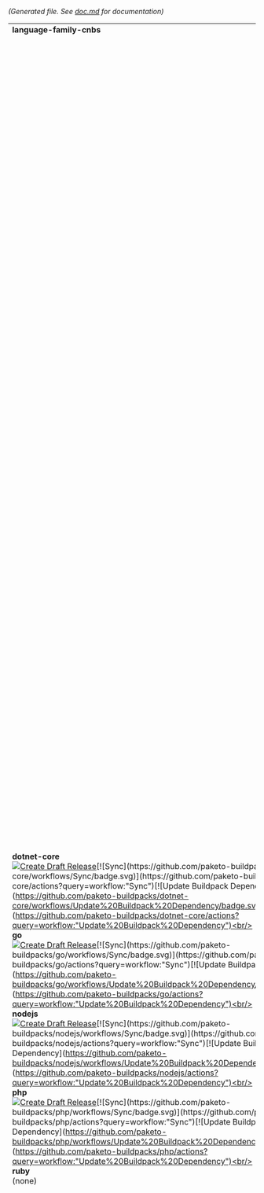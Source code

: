 *(Generated file. See [doc.md](doc.md) for documentation)*

<table><tr><td><b>language-family-cnbs</b></td><td><b>implementation-cnbs</b></td><td><b>non-cnbs</b></td></tr><tr><td>

**dotnet-core**<br/>[![Create Draft Release](https://github.com/paketo-buildpacks/dotnet-core/workflows/Create%20Draft%20Release/badge.svg)](https://github.com/paketo-buildpacks/dotnet-core/actions?query=workflow:"Create%20Draft%20Release")[![Sync](https://github.com/paketo-buildpacks/dotnet-core/workflows/Sync/badge.svg)](https://github.com/paketo-buildpacks/dotnet-core/actions?query=workflow:"Sync")[![Update Buildpack Dependency](https://github.com/paketo-buildpacks/dotnet-core/workflows/Update%20Buildpack%20Dependency/badge.svg)](https://github.com/paketo-buildpacks/dotnet-core/actions?query=workflow:"Update%20Buildpack%20Dependency")<br/><br/>**go**<br/>[![Create Draft Release](https://github.com/paketo-buildpacks/go/workflows/Create%20Draft%20Release/badge.svg)](https://github.com/paketo-buildpacks/go/actions?query=workflow:"Create%20Draft%20Release")[![Sync](https://github.com/paketo-buildpacks/go/workflows/Sync/badge.svg)](https://github.com/paketo-buildpacks/go/actions?query=workflow:"Sync")[![Update Buildpack Dependency](https://github.com/paketo-buildpacks/go/workflows/Update%20Buildpack%20Dependency/badge.svg)](https://github.com/paketo-buildpacks/go/actions?query=workflow:"Update%20Buildpack%20Dependency")<br/><br/>**nodejs**<br/>[![Create Draft Release](https://github.com/paketo-buildpacks/nodejs/workflows/Create%20Draft%20Release/badge.svg)](https://github.com/paketo-buildpacks/nodejs/actions?query=workflow:"Create%20Draft%20Release")[![Sync](https://github.com/paketo-buildpacks/nodejs/workflows/Sync/badge.svg)](https://github.com/paketo-buildpacks/nodejs/actions?query=workflow:"Sync")[![Update Buildpack Dependency](https://github.com/paketo-buildpacks/nodejs/workflows/Update%20Buildpack%20Dependency/badge.svg)](https://github.com/paketo-buildpacks/nodejs/actions?query=workflow:"Update%20Buildpack%20Dependency")<br/><br/>**php**<br/>[![Create Draft Release](https://github.com/paketo-buildpacks/php/workflows/Create%20Draft%20Release/badge.svg)](https://github.com/paketo-buildpacks/php/actions?query=workflow:"Create%20Draft%20Release")[![Sync](https://github.com/paketo-buildpacks/php/workflows/Sync/badge.svg)](https://github.com/paketo-buildpacks/php/actions?query=workflow:"Sync")[![Update Buildpack Dependency](https://github.com/paketo-buildpacks/php/workflows/Update%20Buildpack%20Dependency/badge.svg)](https://github.com/paketo-buildpacks/php/actions?query=workflow:"Update%20Buildpack%20Dependency")<br/><br/>**ruby**<br/>
(none)<br/><br/></td>

<td>

**dep**<br/>[![Create Release](https://github.com/paketo-buildpacks/dep/workflows/Create%20Release/badge.svg)](https://github.com/paketo-buildpacks/dep/actions?query=workflow:"Create%20Release")[![Sync](https://github.com/paketo-buildpacks/dep/workflows/Sync/badge.svg)](https://github.com/paketo-buildpacks/dep/actions?query=workflow:"Sync")[![Send Dependency Update Dispatch](https://github.com/paketo-buildpacks/dep/workflows/Send%20Dependency%20Update%20Dispatch/badge.svg)](https://github.com/paketo-buildpacks/dep/actions?query=workflow:"Send%20Dependency%20Update%20Dispatch")[![Test Pull Request](https://github.com/paketo-buildpacks/dep/workflows/Test%20Pull%20Request/badge.svg)](https://github.com/paketo-buildpacks/dep/actions?query=workflow:"Test%20Pull%20Request")<br/><br/>**dotnet-core-aspnet**<br/>[![Create Release](https://github.com/paketo-buildpacks/dotnet-core-aspnet/workflows/Create%20Release/badge.svg)](https://github.com/paketo-buildpacks/dotnet-core-aspnet/actions?query=workflow:"Create%20Release")[![Sync](https://github.com/paketo-buildpacks/dotnet-core-aspnet/workflows/Sync/badge.svg)](https://github.com/paketo-buildpacks/dotnet-core-aspnet/actions?query=workflow:"Sync")[![Send Dependency Update Dispatch](https://github.com/paketo-buildpacks/dotnet-core-aspnet/workflows/Send%20Dependency%20Update%20Dispatch/badge.svg)](https://github.com/paketo-buildpacks/dotnet-core-aspnet/actions?query=workflow:"Send%20Dependency%20Update%20Dispatch")[![Test Pull Request](https://github.com/paketo-buildpacks/dotnet-core-aspnet/workflows/Test%20Pull%20Request/badge.svg)](https://github.com/paketo-buildpacks/dotnet-core-aspnet/actions?query=workflow:"Test%20Pull%20Request")<br/><br/>**dotnet-core-build**<br/>[![Create Release](https://github.com/paketo-buildpacks/dotnet-core-build/workflows/Create%20Release/badge.svg)](https://github.com/paketo-buildpacks/dotnet-core-build/actions?query=workflow:"Create%20Release")[![Sync](https://github.com/paketo-buildpacks/dotnet-core-build/workflows/Sync/badge.svg)](https://github.com/paketo-buildpacks/dotnet-core-build/actions?query=workflow:"Sync")[![Send Dependency Update Dispatch](https://github.com/paketo-buildpacks/dotnet-core-build/workflows/Send%20Dependency%20Update%20Dispatch/badge.svg)](https://github.com/paketo-buildpacks/dotnet-core-build/actions?query=workflow:"Send%20Dependency%20Update%20Dispatch")[![Test Pull Request](https://github.com/paketo-buildpacks/dotnet-core-build/workflows/Test%20Pull%20Request/badge.svg)](https://github.com/paketo-buildpacks/dotnet-core-build/actions?query=workflow:"Test%20Pull%20Request")<br/><br/>**dotnet-core-conf**<br/>[![Create Release](https://github.com/paketo-buildpacks/dotnet-core-conf/workflows/Create%20Release/badge.svg)](https://github.com/paketo-buildpacks/dotnet-core-conf/actions?query=workflow:"Create%20Release")[![Sync](https://github.com/paketo-buildpacks/dotnet-core-conf/workflows/Sync/badge.svg)](https://github.com/paketo-buildpacks/dotnet-core-conf/actions?query=workflow:"Sync")[![Send Dependency Update Dispatch](https://github.com/paketo-buildpacks/dotnet-core-conf/workflows/Send%20Dependency%20Update%20Dispatch/badge.svg)](https://github.com/paketo-buildpacks/dotnet-core-conf/actions?query=workflow:"Send%20Dependency%20Update%20Dispatch")[![Test Pull Request](https://github.com/paketo-buildpacks/dotnet-core-conf/workflows/Test%20Pull%20Request/badge.svg)](https://github.com/paketo-buildpacks/dotnet-core-conf/actions?query=workflow:"Test%20Pull%20Request")<br/><br/>**dotnet-core-runtime**<br/>[![Create Release](https://github.com/paketo-buildpacks/dotnet-core-runtime/workflows/Create%20Release/badge.svg)](https://github.com/paketo-buildpacks/dotnet-core-runtime/actions?query=workflow:"Create%20Release")[![Sync](https://github.com/paketo-buildpacks/dotnet-core-runtime/workflows/Sync/badge.svg)](https://github.com/paketo-buildpacks/dotnet-core-runtime/actions?query=workflow:"Sync")[![Send Dependency Update Dispatch](https://github.com/paketo-buildpacks/dotnet-core-runtime/workflows/Send%20Dependency%20Update%20Dispatch/badge.svg)](https://github.com/paketo-buildpacks/dotnet-core-runtime/actions?query=workflow:"Send%20Dependency%20Update%20Dispatch")[![Test Pull Request](https://github.com/paketo-buildpacks/dotnet-core-runtime/workflows/Test%20Pull%20Request/badge.svg)](https://github.com/paketo-buildpacks/dotnet-core-runtime/actions?query=workflow:"Test%20Pull%20Request")<br/><br/>**dotnet-core-sdk**<br/>[![Create Release](https://github.com/paketo-buildpacks/dotnet-core-sdk/workflows/Create%20Release/badge.svg)](https://github.com/paketo-buildpacks/dotnet-core-sdk/actions?query=workflow:"Create%20Release")[![Sync](https://github.com/paketo-buildpacks/dotnet-core-sdk/workflows/Sync/badge.svg)](https://github.com/paketo-buildpacks/dotnet-core-sdk/actions?query=workflow:"Sync")[![Send Dependency Update Dispatch](https://github.com/paketo-buildpacks/dotnet-core-sdk/workflows/Send%20Dependency%20Update%20Dispatch/badge.svg)](https://github.com/paketo-buildpacks/dotnet-core-sdk/actions?query=workflow:"Send%20Dependency%20Update%20Dispatch")[![Test Pull Request](https://github.com/paketo-buildpacks/dotnet-core-sdk/workflows/Test%20Pull%20Request/badge.svg)](https://github.com/paketo-buildpacks/dotnet-core-sdk/actions?query=workflow:"Test%20Pull%20Request")<br/><br/>**go-compiler**<br/>[![Create Release](https://github.com/paketo-buildpacks/go-compiler/workflows/Create%20Release/badge.svg)](https://github.com/paketo-buildpacks/go-compiler/actions?query=workflow:"Create%20Release")[![Sync](https://github.com/paketo-buildpacks/go-compiler/workflows/Sync/badge.svg)](https://github.com/paketo-buildpacks/go-compiler/actions?query=workflow:"Sync")[![Send Dependency Update Dispatch](https://github.com/paketo-buildpacks/go-compiler/workflows/Send%20Dependency%20Update%20Dispatch/badge.svg)](https://github.com/paketo-buildpacks/go-compiler/actions?query=workflow:"Send%20Dependency%20Update%20Dispatch")[![Test Pull Request](https://github.com/paketo-buildpacks/go-compiler/workflows/Test%20Pull%20Request/badge.svg)](https://github.com/paketo-buildpacks/go-compiler/actions?query=workflow:"Test%20Pull%20Request")<br/><br/>**go-mod**<br/>[![Create Release](https://github.com/paketo-buildpacks/go-mod/workflows/Create%20Release/badge.svg)](https://github.com/paketo-buildpacks/go-mod/actions?query=workflow:"Create%20Release")[![Sync](https://github.com/paketo-buildpacks/go-mod/workflows/Sync/badge.svg)](https://github.com/paketo-buildpacks/go-mod/actions?query=workflow:"Sync")[![Send Dependency Update Dispatch](https://github.com/paketo-buildpacks/go-mod/workflows/Send%20Dependency%20Update%20Dispatch/badge.svg)](https://github.com/paketo-buildpacks/go-mod/actions?query=workflow:"Send%20Dependency%20Update%20Dispatch")[![Test Pull Request](https://github.com/paketo-buildpacks/go-mod/workflows/Test%20Pull%20Request/badge.svg)](https://github.com/paketo-buildpacks/go-mod/actions?query=workflow:"Test%20Pull%20Request")<br/><br/>**httpd**<br/>[![Create Release](https://github.com/paketo-buildpacks/httpd/workflows/Create%20Release/badge.svg)](https://github.com/paketo-buildpacks/httpd/actions?query=workflow:"Create%20Release")[![Sync](https://github.com/paketo-buildpacks/httpd/workflows/Sync/badge.svg)](https://github.com/paketo-buildpacks/httpd/actions?query=workflow:"Sync")[![Test Pull Request](https://github.com/paketo-buildpacks/httpd/workflows/Test%20Pull%20Request/badge.svg)](https://github.com/paketo-buildpacks/httpd/actions?query=workflow:"Test%20Pull%20Request")<br/><br/>**icu**<br/>[![Create Release](https://github.com/paketo-buildpacks/icu/workflows/Create%20Release/badge.svg)](https://github.com/paketo-buildpacks/icu/actions?query=workflow:"Create%20Release")[![Sync](https://github.com/paketo-buildpacks/icu/workflows/Sync/badge.svg)](https://github.com/paketo-buildpacks/icu/actions?query=workflow:"Sync")[![Send Dependency Update Dispatch](https://github.com/paketo-buildpacks/icu/workflows/Send%20Dependency%20Update%20Dispatch/badge.svg)](https://github.com/paketo-buildpacks/icu/actions?query=workflow:"Send%20Dependency%20Update%20Dispatch")[![Test Pull Request](https://github.com/paketo-buildpacks/icu/workflows/Test%20Pull%20Request/badge.svg)](https://github.com/paketo-buildpacks/icu/actions?query=workflow:"Test%20Pull%20Request")<br/><br/>**nginx**<br/>[![Create Release](https://github.com/paketo-buildpacks/nginx/workflows/Create%20Release/badge.svg)](https://github.com/paketo-buildpacks/nginx/actions?query=workflow:"Create%20Release")[![Sync](https://github.com/paketo-buildpacks/nginx/workflows/Sync/badge.svg)](https://github.com/paketo-buildpacks/nginx/actions?query=workflow:"Sync")[![Test Pull Request](https://github.com/paketo-buildpacks/nginx/workflows/Test%20Pull%20Request/badge.svg)](https://github.com/paketo-buildpacks/nginx/actions?query=workflow:"Test%20Pull%20Request")<br/><br/>**node-engine**<br/>[![Create Release](https://github.com/paketo-buildpacks/node-engine/workflows/Create%20Release/badge.svg)](https://github.com/paketo-buildpacks/node-engine/actions?query=workflow:"Create%20Release")[![Sync](https://github.com/paketo-buildpacks/node-engine/workflows/Sync/badge.svg)](https://github.com/paketo-buildpacks/node-engine/actions?query=workflow:"Sync")[![Send Dependency Update Dispatch](https://github.com/paketo-buildpacks/node-engine/workflows/Send%20Dependency%20Update%20Dispatch/badge.svg)](https://github.com/paketo-buildpacks/node-engine/actions?query=workflow:"Send%20Dependency%20Update%20Dispatch")[![Test Pull Request](https://github.com/paketo-buildpacks/node-engine/workflows/Test%20Pull%20Request/badge.svg)](https://github.com/paketo-buildpacks/node-engine/actions?query=workflow:"Test%20Pull%20Request")<br/><br/>**npm**<br/>[![Create Release](https://github.com/paketo-buildpacks/npm/workflows/Create%20Release/badge.svg)](https://github.com/paketo-buildpacks/npm/actions?query=workflow:"Create%20Release")[![Sync](https://github.com/paketo-buildpacks/npm/workflows/Sync/badge.svg)](https://github.com/paketo-buildpacks/npm/actions?query=workflow:"Sync")[![Send Dependency Update Dispatch](https://github.com/paketo-buildpacks/npm/workflows/Send%20Dependency%20Update%20Dispatch/badge.svg)](https://github.com/paketo-buildpacks/npm/actions?query=workflow:"Send%20Dependency%20Update%20Dispatch")[![Test Pull Request](https://github.com/paketo-buildpacks/npm/workflows/Test%20Pull%20Request/badge.svg)](https://github.com/paketo-buildpacks/npm/actions?query=workflow:"Test%20Pull%20Request")<br/><br/>**php-composer**<br/>[![Create Release](https://github.com/paketo-buildpacks/php-composer/workflows/Create%20Release/badge.svg)](https://github.com/paketo-buildpacks/php-composer/actions?query=workflow:"Create%20Release")[![Sync](https://github.com/paketo-buildpacks/php-composer/workflows/Sync/badge.svg)](https://github.com/paketo-buildpacks/php-composer/actions?query=workflow:"Sync")[![Test Pull Request](https://github.com/paketo-buildpacks/php-composer/workflows/Test%20Pull%20Request/badge.svg)](https://github.com/paketo-buildpacks/php-composer/actions?query=workflow:"Test%20Pull%20Request")<br/><br/>**php-dist**<br/>[![Create Release](https://github.com/paketo-buildpacks/php-dist/workflows/Create%20Release/badge.svg)](https://github.com/paketo-buildpacks/php-dist/actions?query=workflow:"Create%20Release")[![Sync](https://github.com/paketo-buildpacks/php-dist/workflows/Sync/badge.svg)](https://github.com/paketo-buildpacks/php-dist/actions?query=workflow:"Sync")[![Test Pull Request](https://github.com/paketo-buildpacks/php-dist/workflows/Test%20Pull%20Request/badge.svg)](https://github.com/paketo-buildpacks/php-dist/actions?query=workflow:"Test%20Pull%20Request")<br/><br/>**php-web**<br/>[![Create Release](https://github.com/paketo-buildpacks/php-web/workflows/Create%20Release/badge.svg)](https://github.com/paketo-buildpacks/php-web/actions?query=workflow:"Create%20Release")[![Sync](https://github.com/paketo-buildpacks/php-web/workflows/Sync/badge.svg)](https://github.com/paketo-buildpacks/php-web/actions?query=workflow:"Sync")[![Test Pull Request](https://github.com/paketo-buildpacks/php-web/workflows/Test%20Pull%20Request/badge.svg)](https://github.com/paketo-buildpacks/php-web/actions?query=workflow:"Test%20Pull%20Request")<br/><br/>**yarn-install**<br/>[![Create Release](https://github.com/paketo-buildpacks/yarn-install/workflows/Create%20Release/badge.svg)](https://github.com/paketo-buildpacks/yarn-install/actions?query=workflow:"Create%20Release")[![Sync](https://github.com/paketo-buildpacks/yarn-install/workflows/Sync/badge.svg)](https://github.com/paketo-buildpacks/yarn-install/actions?query=workflow:"Sync")[![Send Dependency Update Dispatch](https://github.com/paketo-buildpacks/yarn-install/workflows/Send%20Dependency%20Update%20Dispatch/badge.svg)](https://github.com/paketo-buildpacks/yarn-install/actions?query=workflow:"Send%20Dependency%20Update%20Dispatch")[![Test Pull Request](https://github.com/paketo-buildpacks/yarn-install/workflows/Test%20Pull%20Request/badge.svg)](https://github.com/paketo-buildpacks/yarn-install/actions?query=workflow:"Test%20Pull%20Request")<br/><br/>**bundle-install**<br/>[![Create Release](https://github.com/paketo-community/bundle-install/workflows/Create%20Release/badge.svg)](https://github.com/paketo-community/bundle-install/actions?query=workflow:"Create%20Release")[![Sync](https://github.com/paketo-community/bundle-install/workflows/Sync/badge.svg)](https://github.com/paketo-community/bundle-install/actions?query=workflow:"Sync")[![Test Pull Request](https://github.com/paketo-community/bundle-install/workflows/Test%20Pull%20Request/badge.svg)](https://github.com/paketo-community/bundle-install/actions?query=workflow:"Test%20Pull%20Request")<br/><br/>**bundler**<br/>[![Create Release](https://github.com/paketo-community/bundler/workflows/Create%20Release/badge.svg)](https://github.com/paketo-community/bundler/actions?query=workflow:"Create%20Release")[![Sync](https://github.com/paketo-community/bundler/workflows/Sync/badge.svg)](https://github.com/paketo-community/bundler/actions?query=workflow:"Sync")[![Test Pull Request](https://github.com/paketo-community/bundler/workflows/Test%20Pull%20Request/badge.svg)](https://github.com/paketo-community/bundler/actions?query=workflow:"Test%20Pull%20Request")<br/><br/>**mri**<br/>[![Create Release](https://github.com/paketo-community/mri/workflows/Create%20Release/badge.svg)](https://github.com/paketo-community/mri/actions?query=workflow:"Create%20Release")[![Sync](https://github.com/paketo-community/mri/workflows/Sync/badge.svg)](https://github.com/paketo-community/mri/actions?query=workflow:"Sync")[![Test Pull Request](https://github.com/paketo-community/mri/workflows/Test%20Pull%20Request/badge.svg)](https://github.com/paketo-community/mri/actions?query=workflow:"Test%20Pull%20Request")<br/><br/></td>

<td>

**github-config**<br/>[![Notify Implementation CNB repos](https://github.com/paketo-buildpacks/github-config/workflows/Notify%20Implementation%20CNB%20repos/badge.svg)](https://github.com/paketo-buildpacks/github-config/actions?query=workflow:"Notify%20Implementation%20CNB%20repos")[![Notify Language Family CNB repos](https://github.com/paketo-buildpacks/github-config/workflows/Notify%20Language%20Family%20CNB%20repos/badge.svg)](https://github.com/paketo-buildpacks/github-config/actions?query=workflow:"Notify%20Language%20Family%20CNB%20repos")[![Test Pull Request](https://github.com/paketo-buildpacks/github-config/workflows/Test%20Pull%20Request/badge.svg)](https://github.com/paketo-buildpacks/github-config/actions?query=workflow:"Test%20Pull%20Request")<br/><br/></td>

</tr></table>
